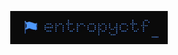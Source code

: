 <p align="center">
  <a href="https://entropy.run.place" target="_blank">
    <img src="./images/top_display.gif" alt="entropyctf_" width="50%"/>
  </a>
</p>
